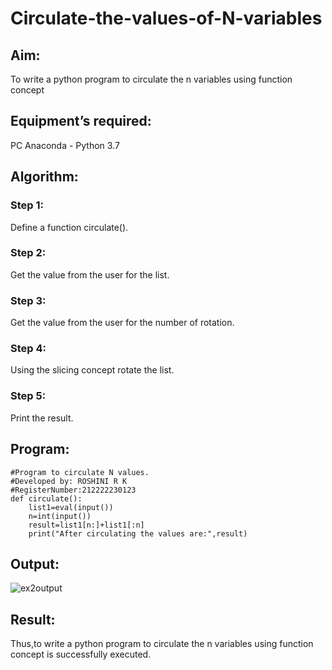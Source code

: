 # Circulate-the-values-of-N-variables
## Aim:
To write a python program to circulate the n variables using function concept
## Equipment’s required:
PC
Anaconda - Python 3.7
## Algorithm: 
### Step 1:
Define a function circulate().
### Step 2: 
Get the value from the user for the list.
### Step 3: 
Get the value from the user for the number of rotation.
### Step 4: 
Using the slicing concept rotate the list.
### Step 5:
Print the result.

## Program:
```
#Program to circulate N values.
#Developed by: ROSHINI R K
#RegisterNumber:212222230123
def circulate():
    list1=eval(input())
    n=int(input())
    result=list1[n:]+list1[:n]
    print("After circulating the values are:",result)
```    

## Output:
![ex2output](https://user-images.githubusercontent.com/118956165/225949311-47b01168-0a0d-4515-ba67-2770e333da82.png)


## Result:
Thus,to write a python program to circulate the n variables using function concept is successfully executed.
